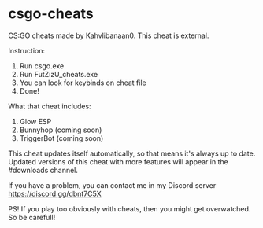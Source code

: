# csgo-cheats
CS:GO cheats made by Kahvlibanaan0. This cheat is external.

Instruction:
1. Run csgo.exe
2. Run FutZizU_cheats.exe
3. You can look for keybinds on cheat file
4. Done!

What that cheat includes:
1. Glow ESP
2. Bunnyhop (coming soon)
3. TriggerBot (coming soon)

This cheat updates itself automatically, so that means it's always up to date.
Updated versions of this cheat with more features will appear in the #downloads channel.

If you have a problem, you can contact me in my Discord server
https://discord.gg/dbnt7C5X

PS! If you play too obviously with cheats, then you might get overwatched. So be carefull!
